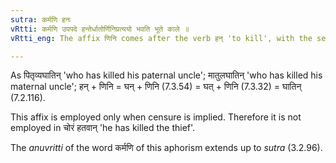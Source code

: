```yaml
---
sutra: कर्मणि हनः
vRtti: कर्मणि उपपदे हन्तेर्धातोर्णिनिप्रत्ययो भवति भूते काले ॥
vRtti_eng: The affix णिनि comes after the verb हन् 'to kill', with the sense of past time, when the word in composition is in the accusative case.

---
```

As पितृव्यघातिन् 'who has killed his paternal uncle'; मातुलघातिन् 'who has killed his maternal uncle'; हन् + णिनि = घन् + णिनि (7.3.54) = घत् + णिनि (7.3.32) = घातिन् (7.2.116).

This affix is employed only when censure is implied. Therefore it is not employed in चोरं हतवान् 'he has killed the thief'.

The _anuvritti_ of the word कर्मणि of this aphorism extends up to _sutra_ (3.2.96).